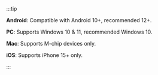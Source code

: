 <!-- 显示下载 -->
<!-- <script setup>
import DownloadPage from '/components/Downloadpage.vue'
</script> -->

<!-- 只显示下载卡片部分 -->
<!-- <DownloadPage
  lang="zh"
  :showTitle="false"
  :showTips="false"
  :showUpdateTime="false"
  :onlyCards="true"
/> -->

:::tip

**Android**: Compatible with Android 10+, recommended 12+.

**PC**: Supports Windows 10 & 11, recommended Windows 10.

**Mac**: Supports M-chip devices only.

**iOS**: Supports iPhone 15+ only.

:::
